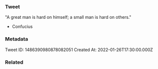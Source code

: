 ### Tweet
"A great man is hard on himself; a small man is hard on others."

- Confucius

### Metadata
Tweet ID: 1486390980878082051
Created At: 2022-01-26T17:30:00.000Z

### Related

